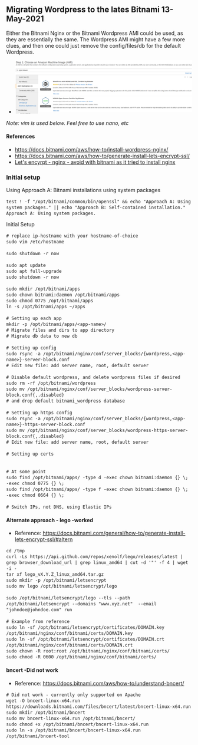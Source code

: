 ## Migrating Wordpress to the lates Bitnami 13-May-2021

Either the Bitnami Nginx or the Bitnami Wordpress AMI could be used, as they
are essentially the same.  The Wordpress AMI might have a few more clues, and then
one could just remove the config/files/db for the default Wordpress.

* ![bitnami images](screenshots/nginx_bitnami.png) 

*Note: vim is used below.  Feel free to use nano, etc*

#### References
* https://docs.bitnami.com/aws/how-to/install-wordpress-nginx/
* https://docs.bitnami.com/aws/how-to/generate-install-lets-encrypt-ssl/
* [Let's encyrpt - nginx - avoid with bitnami as it tried to install nginx](https://www.nginx.com/blog/using-free-ssltls-certificates-from-lets-encrypt-with-nginx/)

### Initial setup

Using Approach A: Bitnami installations using system packages
```
test ! -f "/opt/bitnami/common/bin/openssl" && echo "Approach A: Using system packages." || echo "Approach B: Self-contained installation."
Approach A: Using system packages.
```

Initial Setup
```
# replace ip-hostname with your hostname-of-choice
sudo vim /etc/hostname

sudo shutdown -r now

sudo apt update
sudo apt full-upgrade
sudo shutdown -r now

sudo mkdir /opt/bitnami/apps
sudo chown bitnami:daemon /opt/bitnami/apps
sudo chmod 0775 /opt/bitnami/apps
ln -s /opt/bitnami/apps ~/apps

# Setting up each app
mkdir -p /opt/bitnami/apps/<app-name>/
# Migrate files and dirs to app directory
# Migrate db data to new db

# Setting up config
sudo rsync -a /opt/bitnami/nginx/conf/server_blocks/{wordpress,<app-name>}-server-block.conf
# Edit new file: add server name, root, default server

# Disable default wordpress, and delete wordpress files if desired sudo rm -rf /opt/bitnami/wordpress
sudo mv /opt/bitnami/nginx/conf/server_blocks/wordpress-server-block.conf{,.disabled}
# and drop default bitnami_wordpress database

# Setting up https config
sudo rsync -a /opt/bitnami/nginx/conf/server_blocks/{wordpress,<app-name>}-https-server-block.conf 
sudo mv /opt/bitnami/nginx/conf/server_blocks/wordpress-https-server-block.conf{,.disabled}
# Edit new file: add server name, root, default server

# Setting up certs


# At some point
sudo find /opt/bitnami/apps/ -type d -exec chown bitnami:daemon {} \; -exec chmod 0775 {} \;
sudo find /opt/bitnami/apps/ -type f -exec chown bitnami:daemon {} \; -exec chmod 0664 {} \;

# Switch IPs, not DNS, using Elastic IPs
```

#### Alternate approach - lego -worked
* Reference: https://docs.bitnami.com/general/how-to/generate-install-lets-encrypt-ssl/#altern

```
cd /tmp
curl -Ls https://api.github.com/repos/xenolf/lego/releases/latest | grep browser_download_url | grep linux_amd64 | cut -d '"' -f 4 | wget -i -
tar xf lego_vX.Y.Z_linux_amd64.tar.gz
sudo mkdir -p /opt/bitnami/letsencrypt
sudo mv lego /opt/bitnami/letsencrypt/lego

sudo /opt/bitnami/letsencrypt/lego --tls --path /opt/bitnami/letsencrypt --domains "www.xyz.net"  --email "johndoe@johndoe.com" run

# Example from reference
sudo ln -sf /opt/bitnami/letsencrypt/certificates/DOMAIN.key /opt/bitnami/nginx/conf/bitnami/certs/DOMAIN.key
sudo ln -sf /opt/bitnami/letsencrypt/certificates/DOMAIN.crt /opt/bitnami/nginx/conf/bitnami/certs/DOMAIN.crt
sudo chown -R root:root /opt/bitnami/nginx/conf/bitnami/certs/
sudo chmod -R 0600 /opt/bitnami/nginx/conf/bitnami/certs/
```

#### bncert -Did not work
* Reference: https://docs.bitnami.com/aws/how-to/understand-bncert/

```
# Did not work - currently only supported on Apache
wget -O bncert-linux-x64.run https://downloads.bitnami.com/files/bncert/latest/bncert-linux-x64.run
sudo mkdir /opt/bitnami/bncert
sudo mv bncert-linux-x64.run /opt/bitnami/bncert/
sudo chmod +x /opt/bitnami/bncert/bncert-linux-x64.run
sudo ln -s /opt/bitnami/bncert/bncert-linux-x64.run /opt/bitnami/bncert-tool
```

